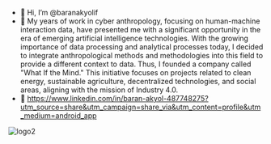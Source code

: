 - 👋 Hi, I’m @baranakyolif
- 👀 My years of work in cyber anthropology, focusing on human-machine interaction data, have presented me with a significant opportunity in the era of emerging artificial intelligence technologies. With the growing importance of data processing and analytical processes today, I decided to integrate anthropological methods and methodologies into this field to provide a different context to data. Thus, I founded a company called "What If the Mind." This initiative focuses on projects related to clean energy, sustainable agriculture, decentralized technologies, and social areas, aligning with the mission of Industry 4.0.
- 🧭 https://www.linkedin.com/in/baran-akyol-487748275?utm_source=share&utm_campaign=share_via&utm_content=profile&utm_medium=android_app
<!---
baranakyolif/baranakyolif is a ✨ special ✨ repository because its `README.md` (this file) appears on your GitHub profile.
You can click the Preview link to take a look at your changes.
--->

![logo2](https://github.com/user-attachments/assets/b82fb745-b417-43e3-83c0-5bf7f37977f7)
